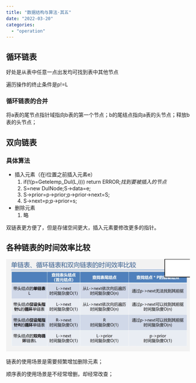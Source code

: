 ```yaml
---
title: "数据结构与算法·其五"
date: "2022-03-20"
categories:
  - "operation"
---
```


## 循环链表

好处是从表中任意一点出发均可找到表中其他节点

遍历操作的终止条件是p!=L

### 循环链表的合并

将a表的尾节点指针域指向b表的第一个节点；b的尾结点指向a表的头节点；释放b表的头节点；

## 双向链表

### 具体算法

- 插入元素（在i位置之前插入元素e）
    1. if(!(p=Getelemp\_Dul(L,i))) return ERROR;_找到要被插入的节点_
    2. S=new DulNode;S->data=e;
    3. S->prior=p->prior;p->prior->next=S;
    4. S->next=p;p->prior=s;
- 删除元素
    1. 略

双链表更方便了，但是存储空间更大，插入元素要修改更多的指针。

## 各种链表的时间效率比较

![](images/屏幕截图-2022-03-20-091836-1024x513.png)

链表的使用场景是需要频繁增加删除元素；

顺序表的使用场景是不经常增删，却经常改查；
